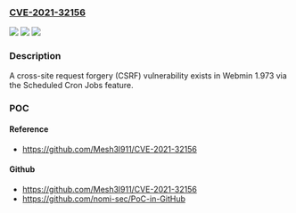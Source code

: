 ### [CVE-2021-32156](https://cve.mitre.org/cgi-bin/cvename.cgi?name=CVE-2021-32156)
![](https://img.shields.io/static/v1?label=Product&message=n%2Fa&color=blue)
![](https://img.shields.io/static/v1?label=Version&message=n%2Fa&color=blue)
![](https://img.shields.io/static/v1?label=Vulnerability&message=n%2Fa&color=brighgreen)

### Description

A cross-site request forgery (CSRF) vulnerability exists in Webmin 1.973 via the Scheduled Cron Jobs feature.

### POC

#### Reference
- https://github.com/Mesh3l911/CVE-2021-32156

#### Github
- https://github.com/Mesh3l911/CVE-2021-32156
- https://github.com/nomi-sec/PoC-in-GitHub


